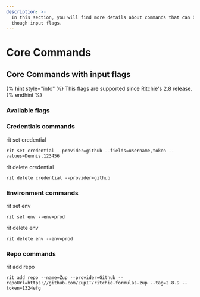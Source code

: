 ```yaml
---
description: >-
  In this section, you will find more details about commands that can be used
  though input flags.
---
```


# Core Commands

## Core Commands with input flags

{% hint style="info" %}
This flags are supported since Ritchie's 2.8 release.
{% endhint %}

### Available flags

### Credentials commands

rit set credential 

```text
rit set credential --provider=github --fields=username,token --values=Dennis,123456
```

rit delete credential

```text
rit delete credential --provider=github
```

### Environment commands

rit set env

```text
rit set env --env=prod
```

rit delete env

```text
rit delete env --env=prod
```

### Repo commands

rit add repo 

```text
rit add repo --name=Zup --provider=Github --repoUrl=https://github.com/ZupIT/ritchie-formulas-zup --tag=2.8.9 --token=1324efg
```

